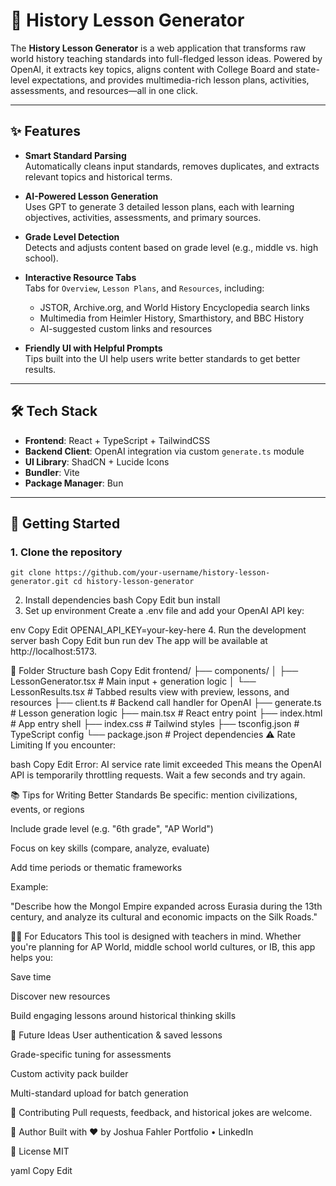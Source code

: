 # 📜 History Lesson Generator

The **History Lesson Generator** is a web application that transforms raw world history teaching standards into full-fledged lesson ideas. Powered by OpenAI, it extracts key topics, aligns content with College Board and state-level expectations, and provides multimedia-rich lesson plans, activities, assessments, and resources—all in one click.

---

## ✨ Features

- **Smart Standard Parsing**  
  Automatically cleans input standards, removes duplicates, and extracts relevant topics and historical terms.

- **AI-Powered Lesson Generation**  
  Uses GPT to generate 3 detailed lesson plans, each with learning objectives, activities, assessments, and primary sources.

- **Grade Level Detection**  
  Detects and adjusts content based on grade level (e.g., middle vs. high school).

- **Interactive Resource Tabs**  
  Tabs for `Overview`, `Lesson Plans`, and `Resources`, including:
  - JSTOR, Archive.org, and World History Encyclopedia search links
  - Multimedia from Heimler History, Smarthistory, and BBC History
  - AI-suggested custom links and resources

- **Friendly UI with Helpful Prompts**  
  Tips built into the UI help users write better standards to get better results.

---

## 🛠️ Tech Stack

- **Frontend**: React + TypeScript + TailwindCSS  
- **Backend Client**: OpenAI integration via custom `generate.ts` module  
- **UI Library**: ShadCN + Lucide Icons  
- **Bundler**: Vite  
- **Package Manager**: Bun

---

## 🚀 Getting Started

### 1. Clone the repository


`git clone https://github.com/your-username/history-lesson-generator.git
cd history-lesson-generator`

2. Install dependencies
bash
Copy
Edit
bun install
3. Set up environment
Create a .env file and add your OpenAI API key:

env
Copy
Edit
OPENAI_API_KEY=your-key-here
4. Run the development server
bash
Copy
Edit
bun run dev
The app will be available at http://localhost:5173.

🧠 Folder Structure
bash
Copy
Edit
frontend/
├── components/
│   ├── LessonGenerator.tsx      # Main input + generation logic
│   └── LessonResults.tsx        # Tabbed results view with preview, lessons, and resources
├── client.ts                    # Backend call handler for OpenAI
├── generate.ts                  # Lesson generation logic
├── main.tsx                     # React entry point
├── index.html                   # App entry shell
├── index.css                    # Tailwind styles
├── tsconfig.json                # TypeScript config
└── package.json                 # Project dependencies
⚠️ Rate Limiting
If you encounter:

bash
Copy
Edit
Error: AI service rate limit exceeded
This means the OpenAI API is temporarily throttling requests. Wait a few seconds and try again.

📚 Tips for Writing Better Standards
Be specific: mention civilizations, events, or regions

Include grade level (e.g. "6th grade", "AP World")

Focus on key skills (compare, analyze, evaluate)

Add time periods or thematic frameworks

Example:

"Describe how the Mongol Empire expanded across Eurasia during the 13th century, and analyze its cultural and economic impacts on the Silk Roads."

🧑‍🏫 For Educators
This tool is designed with teachers in mind. Whether you're planning for AP World, middle school world cultures, or IB, this app helps you:

Save time

Discover new resources

Build engaging lessons around historical thinking skills

🧩 Future Ideas
User authentication & saved lessons

Grade-specific tuning for assessments

Custom activity pack builder

Multi-standard upload for batch generation

🤝 Contributing
Pull requests, feedback, and historical jokes are welcome.

🧠 Author
Built with ❤️ by Joshua Fahler
Portfolio • LinkedIn

📜 License
MIT

yaml
Copy
Edit


